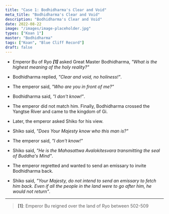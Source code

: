 ```yaml
---
title: "Case 1: Bodhidharma's Clear and Void"
meta_title: "Bodhidharma's Clear and Void"
description: "Bodhidharma's Clear and Void"
date: 2022-08-22
image: "/images/image-placeholder.jpg"
types: ["Koan 1"]
master: "Bodhidharma"
tags: ["Koan", "Blue Cliff Record"]
draft: false
---
```


- Emperor Bu of Ryo **_[1]_** asked Great Master Bodhidharma, _"What is the highest meaning of the holy reality?"_

- Bodhidharma replied, _"Clear and void, no holiness!"_.

- The emperor said, _"Who are you in front of me?"_

- Bodhidharma said, _"I don't know!"_.

* The emperor did not match him. Finally, Bodhidharma crossed the Yangtse River and came to the kingdom of Gi.

- Later, the emperor asked Shiko for his view. 

- Shiko said, _"Does Your Majesty know who this man is?"_

- The emperor said, _"I don't know!"_

- Shiko said, _"He is the Mahasattwa Avalokitesvara transmitting the seal of Buddha's Mind"_.

* The emperor regretted and wanted to send an emissary to invite Bodhidharma back. 

- Shiko said, _"Your Majesty, do not intend to send an emissary to fetch him back. Even if all the people in the land were to go after him, he would not return"_.

***

> **[1]**: Emperor Bu reigned over the land of Ryo between 502-509
